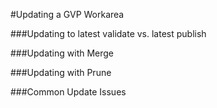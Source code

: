 #Updating a GVP Workarea

###Updating to latest validate vs. latest publish

###Updating with Merge

###Updating with Prune

###Common Update Issues